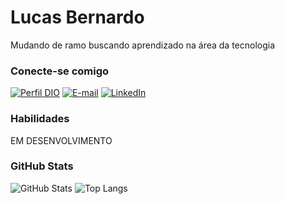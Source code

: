 # Lucas Bernardo
Mudando de ramo buscando aprendizado na área da tecnologia 

### Conecte-se comigo
[![Perfil DIO](https://img.shields.io/badge/-Meu%20Perfil%20na%20DIO-30A3DC?style=for-the-badge)](https://web.dio.me/users/lucas_sp102/)
[![E-mail](https://img.shields.io/badge/-Email-000?style=for-the-badge&logo=microsoft-outlook&logoColor=E94D5F)](mailto:lucas.sp102@gmail.com)
[![LinkedIn](https://img.shields.io/badge/-LinkedIn-000?style=for-the-badge&logo=linkedin&logoColor=30A3DC)](https://www.linkedin.com/in/lucas-bernardo-334596263/)


### Habilidades
EM DESENVOLVIMENTO

### GitHub Stats
![GitHub Stats](https://github-readme-stats.vercel.app/api?username=PararaRx&theme=transparent&bg_color=000&border_color=30A3DC&show_icons=true&icon_color=30A3DC&title_color=E94D5F&text_color=FFF)
![Top Langs](https://github-readme-stats-git-masterrstaa-rickstaa.vercel.app/api/top-langs/?username=PararaRX&layout=compact&bg_color=000&border_color=30A3DC&title_color=E94D5F&text_color=FFF)
